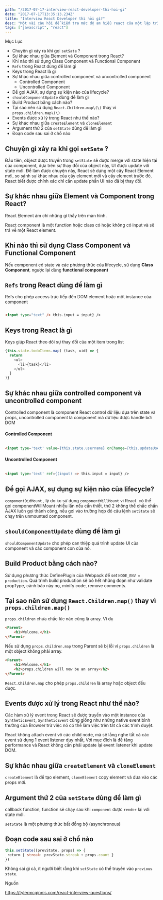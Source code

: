```yaml
---
path: "/2017-07-17-interview-react-developer-thi-hoi-gi"
date: "2017-07-17T13:35:13.234Z"
title: "Interview React Developer thì hỏi gì?"
desc: "Một vài câu hỏi để kiểm tra mức độ am hiểu react của một lập trình viên frontend"
tags: ["javascript", "react"]
---
```


Mục Lục

<!-- MarkdownTOC -->

- Chuyện gì xảy ra khi gọi `setSate` ?
- Sự khác nhau giữa Element và Component trong React?
- Khi nào thì sử dụng Class Component và Functional Component
- `Refs` trong React dùng để làm gì
- Keys trong React là gì
- Sự khác nhau giữa controlled component và uncontrolled component
    - Controlled Component
    - Uncontrolled Component
- Để gọi AJAX, sự dụng sự kiện nào của lifecycle?
- `shouldComponentUpdate` dùng để làm gì
- Build Product bằng cách nào?
- Tại sao nên sử dụng `React.Children.map\(\)` thay vì `props.children.map\(\)`
- Events được xử lý trong React như thế nào?
- Sự khác nhau giữa `createElement` và `cloneElement`
- Argument thứ 2 của `setState` dùng để làm gì
- Đoạn code sau sai ở chổ nào

<!-- /MarkdownTOC -->


## Chuyện gì xảy ra khi gọi `setSate` ?

Đầu tiên, object được truyền trong <code>setState</code> sẽ được merge với state hiện tại của component, dựa trên sự thay đổi của object này, UI được update với state mới. Để làm được chuyện này, React sẽ dựng một cây React Element mới, so sánh sự khác nhau của cây element mới và cây element trước đó, React biết được chính xác chỉ cần update phần UI nào đã bị thay đổi.


## Sự khác nhau giữa Element và Component trong React?

React Element ám chỉ những gì thấy trên màn hình.

React component là một function hoặc class có hoặc không có input và sẽ trả về một React element.

## Khi nào thì sử dụng Class Component và Functional Component

Nếu component có state và các phương thức của lifecycle, sử dụng **Class Component**, ngược lại dùng **functional component**

## `Refs` trong React dùng để làm gì

Refs cho phép access trực tiếp đến DOM element hoặc một instance của component

```html

<input type="text" /> this.input = input} />

```

## Keys trong React là gì

Keys giúp React theo dõi sự thay đổi của một item trong list

```js
{this.state.todoItems.map( (task, uid) => {
  return
    <ul>
      <li>{task}</li>
    </ul>
  }
)}

```


## Sự khác nhau giữa controlled component và uncontrolled component

Controlled component là component React control dữ liệu dựa trên state và props, uncontrolled component là component mà dữ liệu được handle bởi DOM

#### Controlled Component

```html

<input type='text' value={this.state.username} onChange={this.updateUsername} />

```

#### Uncontrolled Component

```html

<input type='text' ref={(input) => this.input = input} />

```

## Để gọi AJAX, sự dụng sự kiện nào của lifecycle?

`componentDidMount` , lý do ko sử dụng <code>componentWillMount</code> vì React  có thể gọi componentWillMount nhiều lần nếu cần thiết, thứ 2 không thể chắc chắn AJAX luôn gọi thành công, nếu gơi vào trường hợp đó câu lệnh <code>setState</code> sẽ chạy trên unmounted component.

## `shouldComponentUpdate` dùng để làm gì

`shouldComponentUpdate` cho phép can thiệp quá trình update UI của component và các component con của nó.

## Build Product bằng cách nào?

Sử dụng phương thức DefinePlugin của Webpack để set `NODE_ENV = production`. Quá trình build production sẽ bỏ hết những đoạn như validate propType, cảnh báo này nọ, minify code, remove comments.

## Tại sao nên sử dụng `React.Children.map()` thay vì `props.children.map()`

`props.children` chưa chắc lúc nào cũng là array. Ví dụ

```html
<Parent>
    <h1>Welcome.</h1>
</Parent>
```

Nếu sử dụng `props.children.map` trong Parent sẽ bị lỗi vì `props.children` là một object không phải array.

```html
<Parent>
    <h1>Welcome.</h1>
    <h2>props.children will now be an array</h2>
</Parent>
```

`React.Children.map` cho phép `props.children` là array hoặc object đều được.

## Events được xử lý trong React như thế nào?

Các hàm xử lý event trong React sẽ được truyền vào một instance của `SyntheticEvent`, `SyntheticEvent` cũng giống như những native event bình thường của Browser trừ việc nó có thể làm việc trên tất cả các trình duyệt.

React không attach event vô các child node, mà sẽ lắng nghe tất cả các event sử dụng 1 event listener duy nhất, Với mục đích là để tăng performance và React không cần phải update lại event listener khi update DOM.

## Sự khác nhau giữa `createElement` và `cloneElement`

`createElement` là để tạo element, `cloneElement` copy element và đưa vào các props mới.

## Argument thứ 2 của `setState` dùng để làm gì

callback function, function sẽ chạy sau khi `component` được `render` lại với state mới.

`setState` là một phương thức bất đồng bộ (asynchronous)

## Đoạn code sau sai ở chổ nào

```js
this.setState((prevState, props) => {
 return { streak: prevState.streak + props.count }
})
```

Không sai gì cả, ít người biết rằng khi `setState` có thể truyền vào `previous state`.

Nguồn

https://tylermcginnis.com/react-interview-questions/